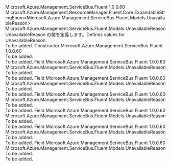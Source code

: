 <Type Name="UnavailableReason" FullName="Microsoft.Azure.Management.ServiceBus.Fluent.Models.UnavailableReason">
  <TypeSignature Language="C#" Value="public class UnavailableReason : Microsoft.Azure.Management.ResourceManager.Fluent.Core.ExpandableStringEnum&lt;Microsoft.Azure.Management.ServiceBus.Fluent.Models.UnavailableReason&gt;" />
  <TypeSignature Language="ILAsm" Value=".class public auto ansi beforefieldinit UnavailableReason extends Microsoft.Azure.Management.ResourceManager.Fluent.Core.ExpandableStringEnum`1&lt;class Microsoft.Azure.Management.ServiceBus.Fluent.Models.UnavailableReason&gt;" />
  <TypeSignature Language="DocId" Value="T:Microsoft.Azure.Management.ServiceBus.Fluent.Models.UnavailableReason" />
  <TypeSignature Language="VB.NET" Value="Public Class UnavailableReason&#xA;Inherits ExpandableStringEnum(Of UnavailableReason)" />
  <TypeSignature Language="F#" Value="type UnavailableReason = class&#xA;    inherit ExpandableStringEnum&lt;UnavailableReason&gt;" />
  <AssemblyInfo>
    <AssemblyName>Microsoft.Azure.Management.ServiceBus.Fluent</AssemblyName>
    <AssemblyVersion>1.0.0.60</AssemblyVersion>
  </AssemblyInfo>
  <Base>
    <BaseTypeName>Microsoft.Azure.Management.ResourceManager.Fluent.Core.ExpandableStringEnum&lt;Microsoft.Azure.Management.ServiceBus.Fluent.Models.UnavailableReason&gt;</BaseTypeName>
    <BaseTypeArguments>
      <BaseTypeArgument TypeParamName="!0">Microsoft.Azure.Management.ServiceBus.Fluent.Models.UnavailableReason</BaseTypeArgument>
    </BaseTypeArguments>
  </Base>
  <Interfaces />
  <Docs>
    <summary>
            <span data-ttu-id="fd28d-101">UnavailableReason の値を定義します。</span><span class="sxs-lookup"><span data-stu-id="fd28d-101">Defines values for UnavailableReason.</span></span>
            </summary>
    <remarks>To be added.</remarks>
  </Docs>
  <Members>
    <Member MemberName=".ctor">
      <MemberSignature Language="C#" Value="public UnavailableReason ();" />
      <MemberSignature Language="ILAsm" Value=".method public hidebysig specialname rtspecialname instance void .ctor() cil managed" />
      <MemberSignature Language="DocId" Value="M:Microsoft.Azure.Management.ServiceBus.Fluent.Models.UnavailableReason.#ctor" />
      <MemberSignature Language="VB.NET" Value="Public Sub New ()" />
      <MemberType>Constructor</MemberType>
      <AssemblyInfo>
        <AssemblyName>Microsoft.Azure.Management.ServiceBus.Fluent</AssemblyName>
        <AssemblyVersion>1.0.0.60</AssemblyVersion>
      </AssemblyInfo>
      <Parameters />
      <Docs>
        <summary>To be added.</summary>
        <remarks>To be added.</remarks>
      </Docs>
    </Member>
    <Member MemberName="InvalidName">
      <MemberSignature Language="C#" Value="public static readonly Microsoft.Azure.Management.ServiceBus.Fluent.Models.UnavailableReason InvalidName;" />
      <MemberSignature Language="ILAsm" Value=".field public static initonly class Microsoft.Azure.Management.ServiceBus.Fluent.Models.UnavailableReason InvalidName" />
      <MemberSignature Language="DocId" Value="F:Microsoft.Azure.Management.ServiceBus.Fluent.Models.UnavailableReason.InvalidName" />
      <MemberSignature Language="VB.NET" Value="Public Shared ReadOnly InvalidName As UnavailableReason " />
      <MemberSignature Language="F#" Value=" staticval mutable InvalidName : Microsoft.Azure.Management.ServiceBus.Fluent.Models.UnavailableReason" Usage="Microsoft.Azure.Management.ServiceBus.Fluent.Models.UnavailableReason.InvalidName" />
      <MemberType>Field</MemberType>
      <AssemblyInfo>
        <AssemblyName>Microsoft.Azure.Management.ServiceBus.Fluent</AssemblyName>
        <AssemblyVersion>1.0.0.60</AssemblyVersion>
      </AssemblyInfo>
      <ReturnValue>
        <ReturnType>Microsoft.Azure.Management.ServiceBus.Fluent.Models.UnavailableReason</ReturnType>
      </ReturnValue>
      <Docs>
        <summary>To be added.</summary>
        <remarks>To be added.</remarks>
      </Docs>
    </Member>
    <Member MemberName="NameInLockdown">
      <MemberSignature Language="C#" Value="public static readonly Microsoft.Azure.Management.ServiceBus.Fluent.Models.UnavailableReason NameInLockdown;" />
      <MemberSignature Language="ILAsm" Value=".field public static initonly class Microsoft.Azure.Management.ServiceBus.Fluent.Models.UnavailableReason NameInLockdown" />
      <MemberSignature Language="DocId" Value="F:Microsoft.Azure.Management.ServiceBus.Fluent.Models.UnavailableReason.NameInLockdown" />
      <MemberSignature Language="VB.NET" Value="Public Shared ReadOnly NameInLockdown As UnavailableReason " />
      <MemberSignature Language="F#" Value=" staticval mutable NameInLockdown : Microsoft.Azure.Management.ServiceBus.Fluent.Models.UnavailableReason" Usage="Microsoft.Azure.Management.ServiceBus.Fluent.Models.UnavailableReason.NameInLockdown" />
      <MemberType>Field</MemberType>
      <AssemblyInfo>
        <AssemblyName>Microsoft.Azure.Management.ServiceBus.Fluent</AssemblyName>
        <AssemblyVersion>1.0.0.60</AssemblyVersion>
      </AssemblyInfo>
      <ReturnValue>
        <ReturnType>Microsoft.Azure.Management.ServiceBus.Fluent.Models.UnavailableReason</ReturnType>
      </ReturnValue>
      <Docs>
        <summary>To be added.</summary>
        <remarks>To be added.</remarks>
      </Docs>
    </Member>
    <Member MemberName="NameInUse">
      <MemberSignature Language="C#" Value="public static readonly Microsoft.Azure.Management.ServiceBus.Fluent.Models.UnavailableReason NameInUse;" />
      <MemberSignature Language="ILAsm" Value=".field public static initonly class Microsoft.Azure.Management.ServiceBus.Fluent.Models.UnavailableReason NameInUse" />
      <MemberSignature Language="DocId" Value="F:Microsoft.Azure.Management.ServiceBus.Fluent.Models.UnavailableReason.NameInUse" />
      <MemberSignature Language="VB.NET" Value="Public Shared ReadOnly NameInUse As UnavailableReason " />
      <MemberSignature Language="F#" Value=" staticval mutable NameInUse : Microsoft.Azure.Management.ServiceBus.Fluent.Models.UnavailableReason" Usage="Microsoft.Azure.Management.ServiceBus.Fluent.Models.UnavailableReason.NameInUse" />
      <MemberType>Field</MemberType>
      <AssemblyInfo>
        <AssemblyName>Microsoft.Azure.Management.ServiceBus.Fluent</AssemblyName>
        <AssemblyVersion>1.0.0.60</AssemblyVersion>
      </AssemblyInfo>
      <ReturnValue>
        <ReturnType>Microsoft.Azure.Management.ServiceBus.Fluent.Models.UnavailableReason</ReturnType>
      </ReturnValue>
      <Docs>
        <summary>To be added.</summary>
        <remarks>To be added.</remarks>
      </Docs>
    </Member>
    <Member MemberName="None">
      <MemberSignature Language="C#" Value="public static readonly Microsoft.Azure.Management.ServiceBus.Fluent.Models.UnavailableReason None;" />
      <MemberSignature Language="ILAsm" Value=".field public static initonly class Microsoft.Azure.Management.ServiceBus.Fluent.Models.UnavailableReason None" />
      <MemberSignature Language="DocId" Value="F:Microsoft.Azure.Management.ServiceBus.Fluent.Models.UnavailableReason.None" />
      <MemberSignature Language="VB.NET" Value="Public Shared ReadOnly None As UnavailableReason " />
      <MemberSignature Language="F#" Value=" staticval mutable None : Microsoft.Azure.Management.ServiceBus.Fluent.Models.UnavailableReason" Usage="Microsoft.Azure.Management.ServiceBus.Fluent.Models.UnavailableReason.None" />
      <MemberType>Field</MemberType>
      <AssemblyInfo>
        <AssemblyName>Microsoft.Azure.Management.ServiceBus.Fluent</AssemblyName>
        <AssemblyVersion>1.0.0.60</AssemblyVersion>
      </AssemblyInfo>
      <ReturnValue>
        <ReturnType>Microsoft.Azure.Management.ServiceBus.Fluent.Models.UnavailableReason</ReturnType>
      </ReturnValue>
      <Docs>
        <summary>To be added.</summary>
        <remarks>To be added.</remarks>
      </Docs>
    </Member>
    <Member MemberName="SubscriptionIsDisabled">
      <MemberSignature Language="C#" Value="public static readonly Microsoft.Azure.Management.ServiceBus.Fluent.Models.UnavailableReason SubscriptionIsDisabled;" />
      <MemberSignature Language="ILAsm" Value=".field public static initonly class Microsoft.Azure.Management.ServiceBus.Fluent.Models.UnavailableReason SubscriptionIsDisabled" />
      <MemberSignature Language="DocId" Value="F:Microsoft.Azure.Management.ServiceBus.Fluent.Models.UnavailableReason.SubscriptionIsDisabled" />
      <MemberSignature Language="VB.NET" Value="Public Shared ReadOnly SubscriptionIsDisabled As UnavailableReason " />
      <MemberSignature Language="F#" Value=" staticval mutable SubscriptionIsDisabled : Microsoft.Azure.Management.ServiceBus.Fluent.Models.UnavailableReason" Usage="Microsoft.Azure.Management.ServiceBus.Fluent.Models.UnavailableReason.SubscriptionIsDisabled" />
      <MemberType>Field</MemberType>
      <AssemblyInfo>
        <AssemblyName>Microsoft.Azure.Management.ServiceBus.Fluent</AssemblyName>
        <AssemblyVersion>1.0.0.60</AssemblyVersion>
      </AssemblyInfo>
      <ReturnValue>
        <ReturnType>Microsoft.Azure.Management.ServiceBus.Fluent.Models.UnavailableReason</ReturnType>
      </ReturnValue>
      <Docs>
        <summary>To be added.</summary>
        <remarks>To be added.</remarks>
      </Docs>
    </Member>
    <Member MemberName="TooManyNamespaceInCurrentSubscription">
      <MemberSignature Language="C#" Value="public static readonly Microsoft.Azure.Management.ServiceBus.Fluent.Models.UnavailableReason TooManyNamespaceInCurrentSubscription;" />
      <MemberSignature Language="ILAsm" Value=".field public static initonly class Microsoft.Azure.Management.ServiceBus.Fluent.Models.UnavailableReason TooManyNamespaceInCurrentSubscription" />
      <MemberSignature Language="DocId" Value="F:Microsoft.Azure.Management.ServiceBus.Fluent.Models.UnavailableReason.TooManyNamespaceInCurrentSubscription" />
      <MemberSignature Language="VB.NET" Value="Public Shared ReadOnly TooManyNamespaceInCurrentSubscription As UnavailableReason " />
      <MemberSignature Language="F#" Value=" staticval mutable TooManyNamespaceInCurrentSubscription : Microsoft.Azure.Management.ServiceBus.Fluent.Models.UnavailableReason" Usage="Microsoft.Azure.Management.ServiceBus.Fluent.Models.UnavailableReason.TooManyNamespaceInCurrentSubscription" />
      <MemberType>Field</MemberType>
      <AssemblyInfo>
        <AssemblyName>Microsoft.Azure.Management.ServiceBus.Fluent</AssemblyName>
        <AssemblyVersion>1.0.0.60</AssemblyVersion>
      </AssemblyInfo>
      <ReturnValue>
        <ReturnType>Microsoft.Azure.Management.ServiceBus.Fluent.Models.UnavailableReason</ReturnType>
      </ReturnValue>
      <Docs>
        <summary>To be added.</summary>
        <remarks>To be added.</remarks>
      </Docs>
    </Member>
  </Members>
</Type>